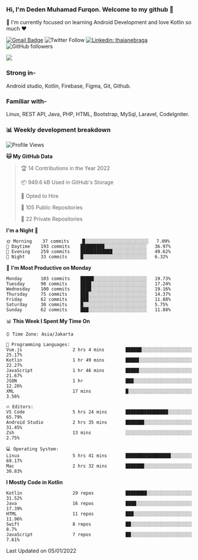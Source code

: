 ### Hi, I'm Deden Muhamad Furqon. Welcome to my github 👋

<!--
**furqoncreative/furqoncreative** is a ✨ _special_ ✨ repository because its `README.md` (this file) appears on your GitHub profile.

Here are some ideas to get you started:

- 🔭 I’m currently working on ...
- 👯 I’m looking to collaborate on ...
- 🤔 I’m looking for help with ...
- 💬 Ask me about ...
- 📫 How to reach me: ...
- 😄 Pronouns: ...
- ⚡ Fun fact: ...
-->

  🌱 I'm currently focused on learning Android Development and love Kotlin so much ❤ 

[![Gmail Badge](https://img.shields.io/badge/-furqoncreative24@gmail.com-c14438?style=flat-square&logo=Gmail&logoColor=white&link=mailto:furqoncreative24@gmail.com)](mailto:furqoncreative24@gmail.com)
![Twitter Follow](https://img.shields.io/twitter/follow/furqoncreative?label=Follow)
[![Linkedin: thaianebraga](https://img.shields.io/badge/-Deden_Muhamad_Furqon-blue?style=flat-square&logo=Linkedin&logoColor=white&link=https://www.linkedin.com/in/anmol-p-singh/)](https://www.linkedin.com/in/furqoncreative/)
![GitHub followers](https://img.shields.io/github/followers/furqoncreative?label=Follow&style=social)

<img src="https://github-readme-stats.sera5-dev.vercel.app/api?username=furqoncreative&hide=stars&show_icons=true&count_private=true&include_all_commits=true&title_color=#008080&icon_color=#008080&hide_border=true" width="">

### Strong in-

Android studio, Kotlin, Firebase, Figma, Git, Github.

### Familiar with-
Linux, REST API, Java, PHP, HTML, Bootstrap, MySql, Laravel, CodeIgniter.

### 📊 Weekly development breakdown

<!--START_SECTION:waka-->
![Profile Views](http://img.shields.io/badge/Profile%20Views-2-blue)

**🐱 My GitHub Data** 

> 🏆 14 Contributions in the Year 2022
 > 
> 📦 949.6 kB Used in GitHub's Storage 
 > 
> 💼 Opted to Hire
 > 
> 📜 105 Public Repositories 
 > 
> 🔑 22 Private Repositories  
 > 
**I'm a Night 🦉** 

```text
🌞 Morning    37 commits     █░░░░░░░░░░░░░░░░░░░░░░░░   7.09% 
🌆 Daytime    193 commits    █████████░░░░░░░░░░░░░░░░   36.97% 
🌃 Evening    259 commits    ████████████░░░░░░░░░░░░░   49.62% 
🌙 Night      33 commits     █░░░░░░░░░░░░░░░░░░░░░░░░   6.32%

```
📅 **I'm Most Productive on Monday** 

```text
Monday       103 commits    █████░░░░░░░░░░░░░░░░░░░░   19.73% 
Tuesday      90 commits     ████░░░░░░░░░░░░░░░░░░░░░   17.24% 
Wednesday    100 commits    ████░░░░░░░░░░░░░░░░░░░░░   19.16% 
Thursday     75 commits     ███░░░░░░░░░░░░░░░░░░░░░░   14.37% 
Friday       62 commits     ███░░░░░░░░░░░░░░░░░░░░░░   11.88% 
Saturday     30 commits     █░░░░░░░░░░░░░░░░░░░░░░░░   5.75% 
Sunday       62 commits     ███░░░░░░░░░░░░░░░░░░░░░░   11.88%

```


📊 **This Week I Spent My Time On** 

```text
⌚︎ Time Zone: Asia/Jakarta

💬 Programming Languages: 
Vue.js                   2 hrs 4 mins        ██████░░░░░░░░░░░░░░░░░░░   25.17% 
Kotlin                   1 hr 49 mins        █████░░░░░░░░░░░░░░░░░░░░   22.27% 
JavaScript               1 hr 46 mins        █████░░░░░░░░░░░░░░░░░░░░   21.67% 
JSON                     1 hr                ███░░░░░░░░░░░░░░░░░░░░░░   12.26% 
XML                      17 mins             █░░░░░░░░░░░░░░░░░░░░░░░░   3.56%

🔥 Editors: 
VS Code                  5 hrs 24 mins       ████████████████░░░░░░░░░   65.79% 
Android Studio           2 hrs 35 mins       ███████░░░░░░░░░░░░░░░░░░   31.45% 
Zsh                      13 mins             ░░░░░░░░░░░░░░░░░░░░░░░░░   2.75%

💻 Operating System: 
Linux                    5 hrs 41 mins       █████████████████░░░░░░░░   69.17% 
Mac                      2 hrs 32 mins       ███████░░░░░░░░░░░░░░░░░░   30.83%

```

**I Mostly Code in Kotlin** 

```text
Kotlin                   29 repos            ████████░░░░░░░░░░░░░░░░░   31.52% 
Java                     16 repos            ████░░░░░░░░░░░░░░░░░░░░░   17.39% 
HTML                     11 repos            ███░░░░░░░░░░░░░░░░░░░░░░   11.96% 
Swift                    8 repos             ██░░░░░░░░░░░░░░░░░░░░░░░   8.7% 
JavaScript               7 repos             ██░░░░░░░░░░░░░░░░░░░░░░░   7.61%

```



 Last Updated on 05/01/2022
<!--END_SECTION:waka-->
